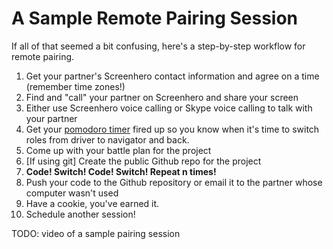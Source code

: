 # A Sample Remote Pairing Session

If all of that seemed a bit confusing, here's a step-by-step workflow for remote pairing.

1. Get your partner's Screenhero contact information and agree on a time (remember time zones!)
1. Find and "call" your partner on Screenhero and share your screen
2. Either use Screenhero voice calling or Skype voice calling to talk with your partner
1. Get your [pomodoro timer](http://tomato-timer.com/) fired up so you know when it's time to switch roles from driver to navigator and back.
1. Come up with your battle plan for the project
1. [If using git] Create the public Github repo for the project
1. **Code! Switch! Code! Switch! Repeat n times!**
1. Push your code to the Github repository or email it to the partner whose computer wasn't used
2. Have a cookie, you've earned it.
1. Schedule another session!

TODO: video of a sample pairing session
